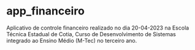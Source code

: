 # app_financeiro
Aplicativo de controle financeiro realizado no dia 20-04-2023 na Escola Técnica Estadual de Cotia, Curso de Desenvolvimento de Sistemas integrado ao Ensino Médio (M-Tec) no terceiro ano.
